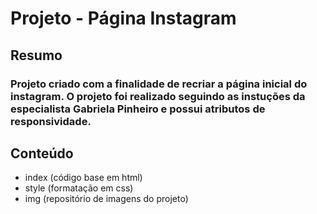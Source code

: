 # Projeto - Página Instagram
## Resumo
### Projeto criado com a finalidade de recriar a página inicial do instagram. O projeto foi realizado seguindo as instuções da especialista Gabriela Pinheiro e possui atributos de responsividade. 

## Conteúdo

- index (código base em html)
- style (formatação em css)
- img (repositório de imagens do projeto)

